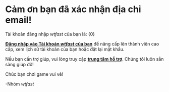 # Cảm ơn bạn đã xác nhận địa chỉ email!

Tài khoản đăng nhập *wtfast* của bạn là: {0}

[**Đăng nhập vào Tài khoản *wtfast* của bạn**](https://secure.wtfast.com/member/Account/Login) để nâng cấp lên thành viên cao cấp, xem lịch sử tài khoản của bạn hoặc đặt lại mật khẩu.

Nếu bạn cần trợ giúp, vui lòng truy cập [**trung tâm hỗ trợ**](http://support.wtfast.com). Chúng tôi luôn sẵn sàng giúp đỡ!

Chúc bạn chơi game vui vẻ!

-Nhóm *wtfast*
